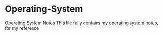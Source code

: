 # Operating-System
Operating System Notes
This file fully contains my operating system notes, for my reference
